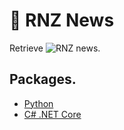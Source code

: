 # 📰 RNZ News

Retrieve ![RNZ news](https://www.rnz.co.nz/news).

## Packages.

* [Python](./python)
* [C# .NET Core](./dotnet)
